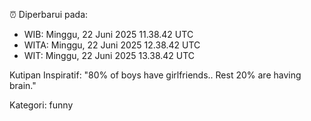 ⏰ Diperbarui pada:
- WIB: Minggu, 22 Juni 2025 11.38.42 UTC
- WITA: Minggu, 22 Juni 2025 12.38.42 UTC
- WIT: Minggu, 22 Juni 2025 13.38.42 UTC

Kutipan Inspiratif:
"80% of boys have girlfriends.. Rest 20% are having brain."


Kategori: funny

